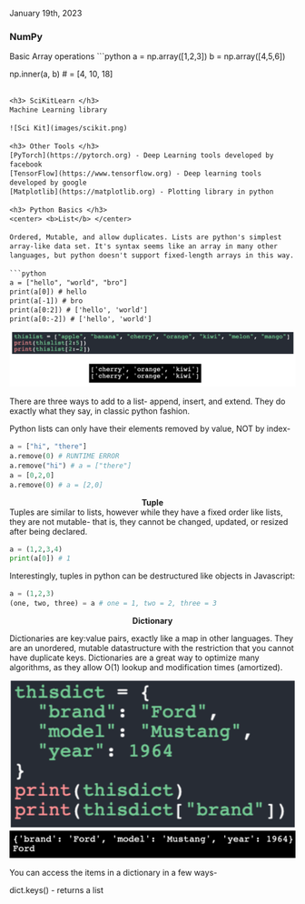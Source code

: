 January 19th, 2023

<h3> NumPy </h3>
Basic Array operations
```python
a = np.array([1,2,3])
b = np.array([4,5,6])

np.inner(a, b) # = [4, 10, 18]
```

<h3> SciKitLearn </h3>
Machine Learning library

![Sci Kit](images/scikit.png)

<h3> Other Tools </h3>
[PyTorch](https://pytorch.org) - Deep Learning tools developed by facebook
[TensorFlow](https://www.tensorflow.org) - Deep learning tools developed by google
[Matplotlib](https://matplotlib.org) - Plotting library in python

<h3> Python Basics </h3>
<center> <b>List</b> </center>

Ordered, Mutable, and allow duplicates. Lists are python's simplest array-like data set. It's syntax seems like an array in many other languages, but python doesn't support fixed-length arrays in this way.

```python
a = ["hello", "world", "bro"]
print(a[0]) # hello
print(a[-1]) # bro
print(a[0:2]) # ['hello', 'world']
print(a[0:-2]) # ['hello', 'world']
```
![List Example](images/lists.png)

There are three ways to add to a list- append, insert, and extend. They do exactly what they say, in classic python fashion.

Python lists can only have their elements removed by value, NOT by index-

```python
a = ["hi", "there"]
a.remove(0) # RUNTIME ERROR
a.remove("hi") # a = ["there"]
a = [0,2,0]
a.remove(0) # a = [2,0]
```

<center><b> Tuple </b></center>
Tuples are similar to lists, however while they have a fixed order like lists, they are not mutable- that is, they cannot be changed, updated, or resized after being declared.

```python
a = (1,2,3,4)
print(a[0]) # 1
```

Interestingly, tuples in python can be destructured like objects in Javascript:
```python
a = (1,2,3)
(one, two, three) = a # one = 1, two = 2, three = 3
```

<center><b> Dictionary </b></center>

Dictionaries are key:value pairs, exactly like a map in other languages. They are an unordered, mutable datastructure with the restriction that you cannot have duplicate keys. Dictionaries are a great way to optimize many algorithms, as they allow O(1) lookup and modification times (amortized).

![Dictionary Example](images/dict1.png)
![Dictionary Example](images/dict2.png)

You can access the items in a dictionary in a few ways-

dict.keys() - returns a list 